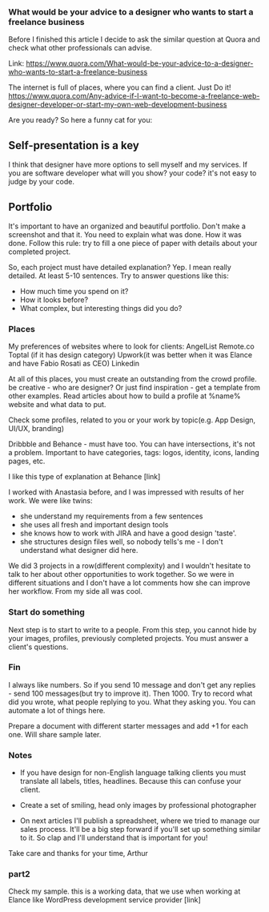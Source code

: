 ### What would be your advice to a designer who wants to start a freelance business

Before I finished this article I decide to ask the similar question at Quora and check what other professionals can advise.

Link: https://www.quora.com/What-would-be-your-advice-to-a-designer-who-wants-to-start-a-freelance-business

The internet is full of places, where you can find a client. Just Do it!
https://www.quora.com/Any-advice-if-I-want-to-become-a-freelance-web-designer-developer-or-start-my-own-web-development-business

Are you ready?
So here a funny cat for you:



## Self-presentation is a key
I think that designer have more options to sell myself and my services.
If you are software developer what will you show? your code? it's not easy to judge by your code.

## Portfolio
It's important to have an organized and beautiful portfolio.
Don't make a screenshot and that it. You need to explain what was done.
How it was done. Follow this rule: try to fill a one piece of paper with details about your completed project.


So, each project must have detailed explanation?
Yep. I mean really detailed. At least 5-10 sentences.
Try to answer questions like this:
* How much time you spend on it?
* How it looks before?
* What complex, but interesting things did you do?

### Places
My preferences of websites where to look for clients:
AngelList
Remote.co
Toptal (if it has design category)
Upwork(it was better when it was Elance and have Fabio Rosati as CEO)
Linkedin

At all of this places, you must create an outstanding from the crowd profile. be creative - who are designer? Or just find inspiration - get a template from other examples.
Read articles about how to build a profile at %name% website and what data to put.

Check some profiles, related to you or your work by topic(e.g. App Design, UI/UX, branding)


Dribbble and Behance - must have too. You can have intersections, it's not a problem.
Important to have categories, tags: logos, identity, icons, landing pages, etc.

I like this type of explanation at Behance [link]

I worked with Anastasia before, and I was impressed with results of her work.
We were like twins:
* she understand my requirements from a few sentences
* she uses all fresh and important design tools
* she knows how to work with JIRA and have a good design 'taste'.
* she structures design files well, so nobody tells's me - I don't understand what designer did here.


We did 3 projects in a row(different complexity) and I wouldn't hesitate to talk to her about other opportunities to work together. So we were in different situations and I don't have a lot comments how she can improve her workflow. From my side all was cool.




### Start do something
Next step is to start to write to a people.
From this step, you cannot hide by your images, profiles, previously completed projects.
You must answer a client's questions.



### Fin
I always like numbers. So if you send 10 message and don't get any replies - send 100 messages(but try to improve it). Then 1000.
Try to record what did you wrote, what people replying to you.
What they asking you. You can automate a lot of things here.

Prepare a document with different starter messages and add +1 for each one. Will share sample later.


### Notes

* If you have design for non-English language talking clients
you must translate all labels, titles, headlines. Because this can confuse your client.

* Create a set of smiling, head only images by professional photographer

* On next articles I'll publish a spreadsheet, where we tried to manage our sales process.
It'll be a big step forward if you'll set up something similar to it.
So clap and I'll understand that is important for you!

Take care and thanks for your time,
Arthur


### part2
Check my sample. this is a working data, that we use when working at Elance like WordPress development service provider
[link]
